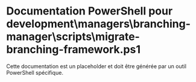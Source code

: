 # Documentation PowerShell pour development\managers\branching-manager\scripts\migrate-branching-framework.ps1

Cette documentation est un placeholder et doit être générée par un outil PowerShell spécifique.
